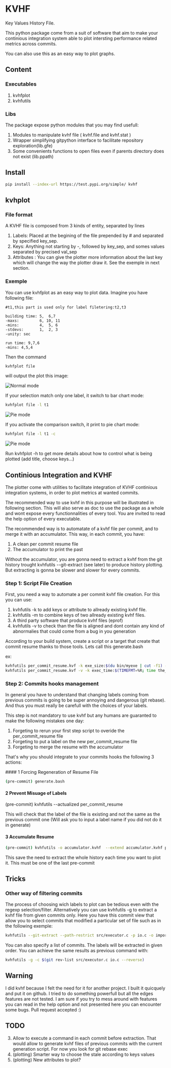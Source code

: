 # KVHF
Key Values History File.

This python package come from a suit of software that aim to make your continious integration system able to plot intersting performance related metrics across commits.

You can also use this as an easy way to plot graphs.

## Content

### Executables
1. kvhfplot
2. kvhfutils

### Libs

The package expose python modules that you may find usefull:

1. Modules to manipulate kvhf file ( kvhf.file and kvhf.stat )
2. Wrapper simplifying gitpython interface to facilitate repository exploration(lib.gfe)
3. Some convenients functions to open files even if parents directory does not exist (lib.ppath)

## Install
```bash
pip install --index-url https://test.pypi.org/simple/ kvhf
```

## kvhplot
### File format

A KVHF file is composed from 3 kinds of entity, separated by lines

 1. Labels: Placed at the begining of the file prepended by # and separated by specified key\_sep.
 2. Keys: Anything not starting by -, followed by key\_sep, and somes values separated by precised val\_sep
 3. Attributes : You can give the plotter more information about the last key which will change the way the plotter draw it. See the exemple in next section.


### Exemple
You can use kvhfplot as an easy way to plot data. Imagine you have following file:

```
#t1,this part is used only for label filetering:t2,t3

building time: 5,  6,7
-maxs:         6, 10, 11
-mins:         4,  5, 6
-stdevs:       1,  2, 3
-unity: sec

run time: 9,7,6
-mins: 4,5,4
```

Then the command
```bash
kvhfplot file
```

will output the plot this image:

![Normal mode](dev/data/images/hist.svg)

If your selection match only one label, it switch to bar chart mode:
```bash
kvhfplot file -l t1
```
![Pie mode](dev/data/images/hist_bars.svg)

If you activate the comparison switch, it print to pie chart mode:
```bash
kvhfplot file -l t1 -c
```
![Pie mode](dev/data/images/hist_pie.svg)


Run kvhfplot -h to get more details about how to control what is being plotted (add title, choose keys...)

## Continious Integration and KVHF

The plotter come with utilities to facilitate integration of KVHF continious integration systems, in order to plot metrics at wanted commits.

The recommended way to use kvhf in this purpose will be illustrated in following section. This will also serve as doc to use the package as a whole and wont expose every functionnalities of every tool. You are invited to read the help option of every executable.

The recommended way is to automatate of a kvhf file per commit, and to merge it with an accumulator. This way, in each commit, you have:

1. A clean per commit resume file
2. The accumulator to print the past

Without the accumulator, you are gonna need to extract a kvhf from the git history trought kvhfutils --git-extract (see later) to produce history plotting. But extracting is gonna be slower and slower for every commits.

### Step 1: Script File Creation

First, you need a way to automate a per commit kvhf file creation. For this you can use:
 1. kvhfutils -k to add keys or attribute to allready existing kvhf file.
 2. kvhfutils -m to combine keys of two allready existing kvhf files.
 3. A third party software that produce kvhf files (eprof)
 4. kvhfutils -v to check than the file is aligned and dont contain any kind of abnormalies that could come from a bug in you generation


According to your build system, create a script or a target that create that commit resume thanks to those tools. Lets call this generate.bash

ex:
```bash
kvhfutils per_commit_resume.kvf -k exe_size:$(du bin/myexe | cut -f1) -k exe_size:unity:Ko
kvhfutils per_commit_resume.kvf -v -k exec_time:$(TIMEFMT=%R; time the_perf_test >/dev/null) -k exec_time:unity:ms
```


### Step 2: Commits hooks management

In general you have to understand that changing labels coming from previous commits is going to be super annoying and dangerous (git rebase). And thus you must really be carefull with the choices of your labels.

This step is not mandatory to use kvhf but any humans are guaranted to make the following mistakes one day:

1. Forgeting to rerun your first step script to overide the per\_commit\_resume file
2. Forgeting to put a label on the new per\_commit\_resume file
3. Forgeting to merge the resume with the accumulator

That's why you should integrate to your commits hooks the following 3 actions:

#### 1 Forcing Regeneration of Resume File

```bash
(pre-commit) generate.bash
```
#### 2 Prevent Misuage of Labels
(pre-commit) kvhfutils --actualized per\_commit\_resume

This will check that the label of the file is existing and not the same as the previous commit one (Will ask you to input a label name if you did not do it in generate)

#### 3 Accumulate Resume
```bash
(pre-commit) kvhfutils -o accumulator.kvhf  --extend accumulator.kvhf per\_commit\_resume
```

This save the need to extract the whole history each time you want to plot it. This must be one of the last pre-commit 


## Tricks

### Other way of filtering commits
The process of choosing wich labels to plot can be tedious even with the regexp selection/filter. Alternatively you can use kvhfutils -g to extract a kvhf file from given commits only. Here you have this commit view that allow you to select commits that modified a particular set of file such as in the following exemple:
```bash
kvhfutils --git-extract --path-restrict src/executor.c -p io.c -o important_changes.kvhf
```

You can also specify a list of commits. The labels will be extracted in given order. You can achieve the same results as previous command with:

```bash
kvhfutils -g -c $(git rev-list src/executor.c io.c --reverse)
```

## Warning
I did kvhf because I felt the need for it for another project. I built it quicquely and put it on github. I tried to do something powerfull but all the edges features are not tested. I am sure if you try to mess around with features you can read in the help option and not presented here you can encounter some bugs. Pull request accepted :)

## TODO
3. Allow to execute a command in each commit before extraction. That would allow to generate kvhf files of previous commits with the current generation script. For now you look for git rebase exec
4. (plotting) Smarter way to choose the stale according to keys values
3. (plotting) New attributes to plot?


